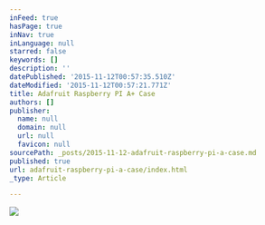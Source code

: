 ```yaml
---
inFeed: true
hasPage: true
inNav: true
inLanguage: null
starred: false
keywords: []
description: ''
datePublished: '2015-11-12T00:57:35.510Z'
dateModified: '2015-11-12T00:57:21.771Z'
title: Adafruit Raspberry PI A+ Case
authors: []
publisher:
  name: null
  domain: null
  url: null
  favicon: null
sourcePath: _posts/2015-11-12-adafruit-raspberry-pi-a-case.md
published: true
url: adafruit-raspberry-pi-a-case/index.html
_type: Article

---
```

![](https://the-grid-user-content.s3-us-west-2.amazonaws.com/bc7b195b-f54c-447e-8535-6087ac16d3a0.jpg)